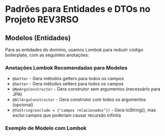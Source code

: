 # Padrões para Entidades e DTOs no Projeto REV3RSO

## Modelos (Entidades)

Para as entidades do domínio, usamos Lombok para reduzir código boilerplate, com as seguintes anotações:

### Anotações Lombok Recomendadas para Modelos

- `@Getter` - Gera métodos getters para todos os campos
- `@Setter` - Gera métodos setters para todos os campos
- `@NoArgsConstructor` - Gera construtor sem argumentos (necessário para JPA)
- `@AllArgsConstructor` - Gera construtor com todos os argumentos (opcional)
- `@ToString(exclude = {"campos relacionados"})` - Gera toString(), mas exclui campos que poderiam causar recursão infinita

### Exemplo de Modelo com Lombok
